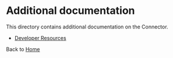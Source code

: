 # Additional documentation

This directory contains additional documentation on the Connector.

- [Developer Resources](developer-resources)

Back to [Home](..)
